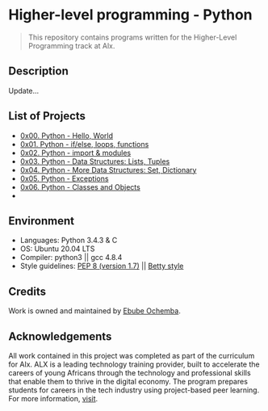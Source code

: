 # Higher-level programming - Python

> This repository contains programs written for the Higher-Level Programming track at Alx.

## Description

Update...

## List of Projects

- [0x00. Python - Hello, World](https://github.com/Ebube-Ochemba/alx-higher_level_programming/tree/master/0x00-python-hello_world)
- [0x01. Python - if/else, loops, functions](https://github.com/Ebube-Ochemba/alx-higher_level_programming/tree/master/0x01-python-if_else_loops_functions)
- [0x02. Python - import & modules](https://github.com/Ebube-Ochemba/alx-higher_level_programming/tree/master/0x02-python-import_modules)
- [0x03. Python - Data Structures: Lists, Tuples](https://github.com/Ebube-Ochemba/alx-higher_level_programming/tree/master/0x03-python-data_structures)
- [0x04. Python - More Data Structures: Set, Dictionary](https://github.com/Ebube-Ochemba/alx-higher_level_programming/tree/master/0x04-python-more_data_structures)
- [0x05. Python - Exceptions](https://github.com/Ebube-Ochemba/alx-higher_level_programming/tree/master/0x05-python-exceptions)
- [0x06. Python - Classes and Objects]()
- []()

## Environment

- Languages: Python 3.4.3 & C
- OS: Ubuntu 20.04 LTS
- Compiler: python3 ||  gcc 4.8.4
- Style guidelines: [PEP 8 (version 1.7)](https://peps.python.org/pep-0008/) || [Betty style](https://github.com/holbertonschool/Betty/wiki)

## Credits

Work is owned and maintained by [Ebube Ochemba](https://twitter.com/ebube116).

## Acknowledgements

All work contained in this project was completed as part of the curriculum for Alx. ALX is a leading technology training provider, built to accelerate the careers of young Africans through the technology and professional skills that enable them to thrive in the digital economy. The program prepares students for careers in the tech industry using project-based peer learning. For more information, [visit](https://www.alxafrica.com/).
